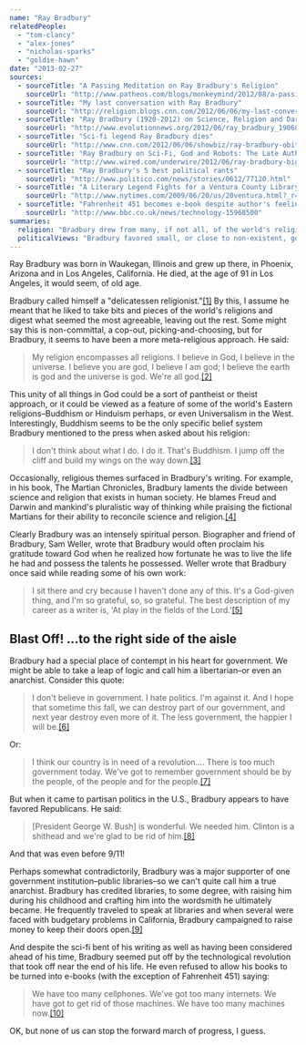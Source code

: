 ```yaml
---
name: "Ray Bradbury"
relatedPeople:
  - "tom-clancy"
  - "alex-jones"
  - "nicholas-sparks"
  - "goldie-hawn"
date: "2013-02-27"
sources:
  - sourceTitle: "A Passing Meditation on Ray Bradbury's Religion"
    sourceUrl: "http://www.patheos.com/blogs/monkeymind/2012/08/a-passing-meditation-on-ray-bradburys-religion.html"
  - sourceTitle: "My last conversation with Ray Bradbury"
    sourceUrl: "http://religion.blogs.cnn.com/2012/06/06/my-last-conversation-with-ray-bradbury/"
  - sourceTitle: "Ray Bradbury (1920-2012) on Science, Religion and Darwinism"
    sourceUrl: "http://www.evolutionnews.org/2012/06/ray_bradbury_19060561.html"
  - sourceTitle: "Sci-fi legend Ray Bradbury dies"
    sourceUrl: "http://www.cnn.com/2012/06/06/showbiz/ray-bradbury-obit/index.html"
  - sourceTitle: "Ray Bradbury on Sci-Fi, God and Robots: The Late Author's Biggest Ideas"
    sourceUrl: "http://www.wired.com/underwire/2012/06/ray-bradbury-big-ideas/"
  - sourceTitle: "Ray Bradbury's 5 best political rants"
    sourceUrl: "http://www.politico.com/news/stories/0612/77120.html"
  - sourceTitle: "A Literary Legend Fights for a Ventura County Library"
    sourceUrl: "http://www.nytimes.com/2009/06/20/us/20ventura.html?_r=0"
  - sourceTitle: "Fahrenheit 451 becomes e-book despite author's feelings"
    sourceUrl: "http://www.bbc.co.uk/news/technology-15968500"
summaries:
  religion: "Bradbury drew from many, if not all, of the world's religions. He once vaguely identified as a Buddhist, but would probably be more accurately described as intensely spiritual."
  politicalViews: "Bradbury favored small, or close to non-existent, government. He favored George W. Bush over Bill Clinton, indicating an affinity to the right. He was a major supporter of public libraries and feared the \"technological revolution.\""
---
```


Ray Bradbury was born in Waukegan, Illinois and grew up there, in Phoenix, Arizona and in Los Angeles, California. He died, at the age of 91 in Los Angeles, it would seem, of old age.

Bradbury called himself a "delicatessen religionist."<a class="source-citation" href="#http%3A%2F%2Fwww.patheos.com%2Fblogs%2Fmonkeymind%2F2012%2F08%2Fa-passing-meditation-on-ray-bradburys-religion.html" title="A Passing Meditation on Ray Bradbury&apos;s Religion">[1]</a> By this, I assume he meant that he liked to take bits and pieces of the world's religions and digest what seemed the most agreeable, leaving out the rest. Some might say this is non-committal, a cop-out, picking-and-choosing, but for Bradbury, it seems to have been a more meta-religious approach. He said:

>My religion encompasses all religions. I believe in God, I believe in the universe. I believe you are god, I believe I am god; I believe the earth is god and the universe is god. We're all god.<a class="source-citation" href="#http%3A%2F%2Fwww.patheos.com%2Fblogs%2Fmonkeymind%2F2012%2F08%2Fa-passing-meditation-on-ray-bradburys-religion.html" title="A Passing Meditation on Ray Bradbury&apos;s Religion">[2]</a>

This unity of all things in God could be a sort of pantheist or theist approach, or it could be viewed as a feature of some of the world's Eastern religions–Buddhism or Hinduism perhaps, or even Universalism in the West. Interestingly, Buddhism seems to be the only specific belief system Bradbury mentioned to the press when asked about his religion:

>I don't think about what I do. I do it. That's Buddhism. I jump off the cliff and build my wings on the way down.<a class="source-citation" href="#http%3A%2F%2Freligion.blogs.cnn.com%2F2012%2F06%2F06%2Fmy-last-conversation-with-ray-bradbury%2F" title="My last conversation with Ray Bradbury">[3]</a>

Occasionally, religious themes surfaced in Bradbury's writing. For example, in his book, The Martian Chronicles, Bradbury laments the divide between science and religion that exists in human society. He blames Freud and Darwin and mankind's pluralistic way of thinking while praising the fictional Martians for their ability to reconcile science and religion.<a class="source-citation" href="#http%3A%2F%2Fwww.evolutionnews.org%2F2012%2F06%2Fray_bradbury_19060561.html" title="Ray Bradbury (1920-2012) on Science, Religion and Darwinism">[4]</a>

Clearly Bradbury was an intensely spiritual person. Biographer and friend of Bradbury, Sam Weller, wrote that Bradbury would often proclaim his gratitude toward God when he realized how fortunate he was to live the life he had and possess the talents he possessed. Weller wrote that Bradbury once said while reading some of his own work:

>I sit there and cry because I haven't done any of this. It's a God-given thing, and I'm so grateful, so, so grateful. The best description of my career as a writer is, 'At play in the fields of the Lord.'<a class="source-citation" href="#http%3A%2F%2Fwww.cnn.com%2F2012%2F06%2F06%2Fshowbiz%2Fray-bradbury-obit%2Findex.html" title="Sci-fi legend Ray Bradbury dies">[5]</a>

## 

## Blast Off! …to the right side of the aisle

Bradbury had a special place of contempt in his heart for government. We might be able to take a leap of logic and call him a libertarian–or even an anarchist. Consider this quote:

>I don't believe in government. I hate politics. I'm against it. And I hope that sometime this fall, we can destroy part of our government, and next year destroy even more of it. The less government, the happier I will be.<a class="source-citation" href="#http%3A%2F%2Fwww.wired.com%2Funderwire%2F2012%2F06%2Fray-bradbury-big-ideas%2F" title="Ray Bradbury on Sci-Fi, God and Robots: The Late Author&apos;s Biggest Ideas">[6]</a>

Or:

>I think our country is in need of a revolution…. There is too much government today. We've got to remember government should be by the people, of the people and for the people.<a class="source-citation" href="#http%3A%2F%2Fwww.politico.com%2Fnews%2Fstories%2F0612%2F77120.html" title="Ray Bradbury&apos;s 5 best political rants">[7]</a>

But when it came to partisan politics in the U.S., Bradbury appears to have favored Republicans. He said:

>[President George W. Bush] is wonderful. We needed him. Clinton is a shithead and we're glad to be rid of him.<a class="source-citation" href="#http%3A%2F%2Fwww.politico.com%2Fnews%2Fstories%2F0612%2F77120.html" title="Ray Bradbury&apos;s 5 best political rants">[8]</a>

And that was even before 9/11!

Perhaps somewhat contradictorily, Bradbury was a major supporter of one government institution–public libraries–so we can't quite call him a true anarchist. Bradbury has credited libraries, to some degree, with raising him during his childhood and crafting him into the wordsmith he ultimately became. He frequently traveled to speak at libraries and when several were faced with budgetary problems in California, Bradbury campaigned to raise money to keep their doors open.<a class="source-citation" href="#http%3A%2F%2Fwww.nytimes.com%2F2009%2F06%2F20%2Fus%2F20ventura.html%3F_r%3D0" title="A Literary Legend Fights for a Ventura County Library">[9]</a>

And despite the sci-fi bent of his writing as well as having been considered ahead of his time, Bradbury seemed put off by the technological revolution that took off near the end of his life. He even refused to allow his books to be turned into e-books (with the exception of Fahrenheit 451) saying:

>We have too many cellphones. We've got too many internets. We have got to get rid of those machines. We have too many machines now.<a class="source-citation" href="#http%3A%2F%2Fwww.bbc.co.uk%2Fnews%2Ftechnology-15968500" title="Fahrenheit 451 becomes e-book despite author&apos;s feelings">[10]</a>

OK, but none of us can stop the forward march of progress, I guess.